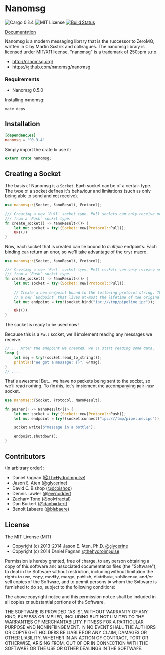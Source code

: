 # Nanomsg 

![Cargo 0.3.4](http://img.shields.io/badge/cargo-0.3.4-orange.svg?style=flat)
![MIT License](http://img.shields.io/npm/l/express.svg?style=flat)
[![Build Status](https://travis-ci.org/thehydroimpulse/nanomsg.rs.svg?branch=master)](https://travis-ci.org/thehydroimpulse/nanomsg.rs)

[Documentation](http://thehydroimpulse.github.io/nanomsg.rs/nanomsg)

Nanomsg is a modern messaging library that is the successor to ZeroMQ, written in C by Martin Sustrik and colleagues. The nanomsg library is licensed under MIT/X11 license. "nanomsg" is a trademark of 250bpm s.r.o.

- http://nanomsg.org/
- https://github.com/nanomsg/nanomsg

### Requirements

* Nanomsg 0.5.0

Installing nanomsg:

```
make deps
```

## Installation

```toml
[dependencies]
nanomsg = "^0.3.4"
```

Simply import the crate to use it:

```rust
extern crate nanomsg;
```

## Creating a Socket

The basis of Nanomsg is a `Socket`. Each socket can be of a certain type. The type of a socket defines it's behaviour and limitations (such as only being able to send and not receive).

```rust
use nanomsg::{Socket, NanoResult, Protocol};

/// Creating a new `Pull` socket type. Pull sockets can only receive messages
/// from a `Push` socket type.
fn create_socket() -> NanoResult<()> {
    let mut socket = try!(Socket::new(Protocol::Pull));
    Ok(())
}
```

Now, each socket that is created can be bound to *multiple* endpoints. Each binding can return an error, so
we'll take advantage of the `try!` macro.

```rust
use nanomsg::{Socket, NanoResult, Protocol};

/// Creating a new `Pull` socket type. Pull sockets can only receive messages
/// from a `Push` socket type.
fn create_socket() -> NanoResult<()> {
    let mut socket = try!(Socket::new(Protocol::Pull));
    
    // Create a new endpoint bound to the following protocol string. This returns
    // a new `Endpoint` that lives at-most the lifetime of the original socket.
    let mut endpoint = try!(socket.bind("ipc:///tmp/pipeline.ipc"));

    Ok(())
}
```

The socket is ready to be used now!

Because this is a `Pull` socket, we'll implement reading any messages we receive.

```rust
// ... After the endpoint we created, we'll start reading some data.
loop {
    let msg = try!(socket.read_to_string());
    println!("We got a message: {}", &*msg);
}
// ...
```

That's awesome! But... we have no packets being sent to the socket, so we'll read nothing. To fix this, let's implement
the accompanying pair `Push` socket.

```rust
use nanomsg::{Socket, Protocol, NanoResult};

fn pusher() -> NanoResult<()> {
    let mut socket = try!(Socket::new(Protocol::Push));
    let mut endpoint = try!(socket.connect("ipc:///tmp/pipeline.ipc"));

    socket.write(b"message in a bottle");

    endpoint.shutdown();
}
```

## Contributors

(In arbitrary order):

* Daniel Fagnan ([@TheHydroImpulse](https://github.com/thehydroimpulse))
* Jason E. Aten ([@glycerine](https://github.com/glycerine))
* David C. Bishop ([@dcbishop](https://github.com/dcbishop))
* Dennis Lawler ([@evenodder](https://github.com/evenodder))
* Zachary Tong ([@polyfractal](https://github.com/polyfractal))
* Dan Burkert ([@danburkert](https://github.com/danburkert))
* Benoît Labaere ([@blabaere](https://github.com/blabaere))

## License

The MIT License (MIT)

* Copyright (c) 2013-2014 Jason E. Aten, Ph.D. [@glycerine](https://github.com/glycerine)
* Copyright (c) 2014 Daniel Fagnan [@thehydroimpulse](https://github.com/thehydroimpulse)

Permission is hereby granted, free of charge, to any person obtaining a copy
of this software and associated documentation files (the "Software"), to deal
in the Software without restriction, including without limitation the rights
to use, copy, modify, merge, publish, distribute, sublicense, and/or sell
copies of the Software, and to permit persons to whom the Software is
furnished to do so, subject to the following conditions:

The above copyright notice and this permission notice shall be included in
all copies or substantial portions of the Software.

THE SOFTWARE IS PROVIDED "AS IS", WITHOUT WARRANTY OF ANY KIND, EXPRESS OR
IMPLIED, INCLUDING BUT NOT LIMITED TO THE WARRANTIES OF MERCHANTABILITY,
FITNESS FOR A PARTICULAR PURPOSE AND NONINFRINGEMENT. IN NO EVENT SHALL THE
AUTHORS OR COPYRIGHT HOLDERS BE LIABLE FOR ANY CLAIM, DAMAGES OR OTHER
LIABILITY, WHETHER IN AN ACTION OF CONTRACT, TORT OR OTHERWISE, ARISING FROM,
OUT OF OR IN CONNECTION WITH THE SOFTWARE OR THE USE OR OTHER DEALINGS IN
THE SOFTWARE.
